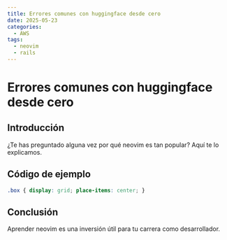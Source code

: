 ```yaml
---
title: Errores comunes con huggingface desde cero
date: 2025-05-23
categories:
  - AWS
tags:
  - neovim
  - rails
---
```


# Errores comunes con huggingface desde cero

## Introducción

¿Te has preguntado alguna vez por qué neovim es tan popular? Aquí te lo explicamos.

## Código de ejemplo

```css
.box { display: grid; place-items: center; }
```

## Conclusión

Aprender neovim es una inversión útil para tu carrera como desarrollador.